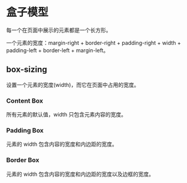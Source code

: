 # 盒子模型

每一个在页面中展示的元素都是一个长方形。

一个元素的宽度：margin-right + border-right + padding-right + width + padding-left + border-left + margin-left。
## box-sizing
设置一个元素的宽度(width)，而它在页面中占用的宽度。

### Content Box
所有元素的默认值，width 只包含元素内容的宽度。

### Padding Box
元素的 width 包含内容的宽度和内边距的宽度。

### Border Box
元素的 width 包含内容的宽度和内边距的宽度以及边框的宽度。